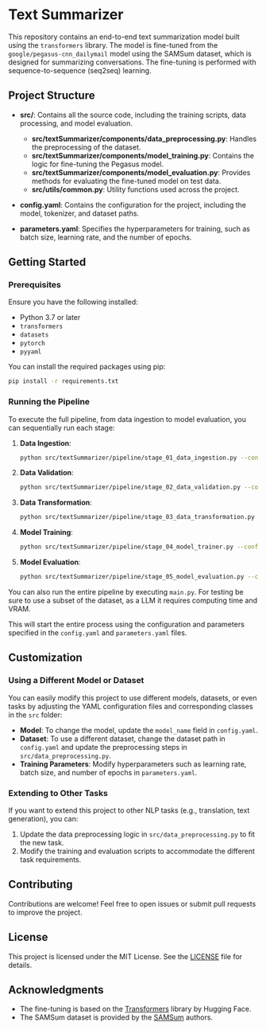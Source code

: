 # Text Summarizer

This repository contains an end-to-end text summarization model built using the `transformers` library. The model is fine-tuned from the `google/pegasus-cnn_dailymail` model using the SAMSum dataset, which is designed for summarizing conversations. The fine-tuning is performed with sequence-to-sequence (seq2seq) learning.

## Project Structure

- **src/**: Contains all the source code, including the training scripts, data processing, and model evaluation.
  - **src/textSummarizer/components/data_preprocessing.py**: Handles the preprocessing of the dataset.
  - **src/textSummarizer/components/model_training.py**: Contains the logic for fine-tuning the Pegasus model.
  - **src/textSummarizer/components/model_evaluation.py**: Provides methods for evaluating the fine-tuned model on test data.
  - **src/utils/common.py**: Utility functions used across the project.

- **config.yaml**: Contains the configuration for the project, including the model, tokenizer, and dataset paths.
- **parameters.yaml**: Specifies the hyperparameters for training, such as batch size, learning rate, and the number of epochs.

## Getting Started

### Prerequisites

Ensure you have the following installed:

- Python 3.7 or later
- `transformers`
- `datasets`
- `pytorch`
- `pyyaml`

You can install the required packages using pip:

```bash
pip install -r requirements.txt
```

### Running the Pipeline

To execute the full pipeline, from data ingestion to model evaluation, you can sequentially run each stage:

1. **Data Ingestion**:
   ```bash
   python src/textSummarizer/pipeline/stage_01_data_ingestion.py --config config/config.yaml
   ```

2. **Data Validation**:
   ```bash
   python src/textSummarizer/pipeline/stage_02_data_validation.py --config config/config.yaml
   ```

3. **Data Transformation**:
   ```bash
   python src/textSummarizer/pipeline/stage_03_data_transformation.py --config config/config.yaml
   ```

4. **Model Training**:
   ```bash
   python src/textSummarizer/pipeline/stage_04_model_trainer.py --config config/config.yaml --params params.yaml
   ```

5. **Model Evaluation**:
   ```bash
   python src/textSummarizer/pipeline/stage_05_model_evaluation.py --config config/config.yaml --params params.yaml
   ```
You can also run the entire pipeline by executing `main.py`. For testing be sure to use a subset of the dataset, as a LLM it requires computing time and VRAM.

This will start the entire process using the configuration and parameters specified in the `config.yaml` and `parameters.yaml` files.


## Customization

### Using a Different Model or Dataset

You can easily modify this project to use different models, datasets, or even tasks by adjusting the YAML configuration files and corresponding classes in the `src` folder:

- **Model**: To change the model, update the `model_name` field in `config.yaml`.
- **Dataset**: To use a different dataset, change the dataset path in `config.yaml` and update the preprocessing steps in `src/data_preprocessing.py`.
- **Training Parameters**: Modify hyperparameters such as learning rate, batch size, and number of epochs in `parameters.yaml`.

### Extending to Other Tasks

If you want to extend this project to other NLP tasks (e.g., translation, text generation), you can:

1. Update the data preprocessing logic in `src/data_preprocessing.py` to fit the new task.
2. Modify the training and evaluation scripts to accommodate the different task requirements.

## Contributing

Contributions are welcome! Feel free to open issues or submit pull requests to improve the project.

## License

This project is licensed under the MIT License. See the [LICENSE](LICENSE) file for details.

## Acknowledgments

- The fine-tuning is based on the [Transformers](https://github.com/huggingface/transformers) library by Hugging Face.
- The SAMSum dataset is provided by the [SAMSum](https://arxiv.org/abs/1911.12237) authors.
